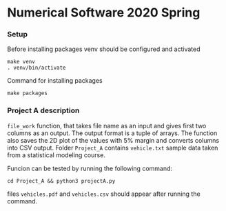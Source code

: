 # Numerical Software 2020 Spring

### Setup
Before installing packages venv should be configured and activated
```
make venv
. venv/bin/activate
```
Command for installing packages
```
make packages
```
### Project A description
`file_work` function, that takes file name as an input and gives first two columns as an output.
The output format is a tuple of arrays. The function also saves the 2D plot of the values with 5% margin and converts
columns into CSV output. Folder `Project_A` contains `vehicle.txt` sample data taken from a statistical modeling course.

Funcion can be tested by running the following command:

`cd Project_A && python3 projectA.py`

files `vehicles.pdf` and `vehicles.csv` should appear after running the command.
